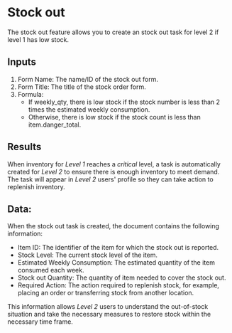 # Stock out

The stock out feature allows you to create an stock out task for level 2 if level 1 has low stock.

## Inputs

1. Form Name: The name/ID of the stock out form.
2. Form Title: The title of the stock order form.
3. Formula:
    - If weekly_qty, there is low stock if the stock number is less than 2 times the estimated weekly consumption.
    - Otherwise, there is low stock if the stock count is less than item.danger_total.

## Results

When inventory for _Level 1_ reaches a *critical* level, a task is automatically created for _Level 2_ to ensure there is enough inventory to meet demand. The task will appear in _Level 2_ users' profile so they can take action to replenish inventory.

## Data:

When the stock out task is created, the document contains the following information:

- Item ID: The identifier of the item for which the stock out is reported.
- Stock Level: The current stock level of the item.
- Estimated Weekly Consumption: The estimated quantity of the item consumed each week.
- Stock out Quantity: The quantity of item needed to cover the stock out.
- Required Action: The action required to replenish stock, for example, placing an order or transferring stock from another location.

This information allows _Level 2_ users to understand the out-of-stock situation and take the necessary measures to restore stock within the necessary time frame.
